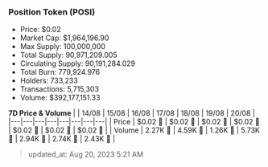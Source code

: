 
  ### Position Token (POSI)
  - Price: $0.02
  - Market Cap: $1,964,196.90
  - Max Supply: 100,000,000
  - Total Supply: 90,971,209.005
  - Circulating Supply: 90,191,284.029
  - Total Burn: 779,924.976
  - Holders: 733,233
  - Transactions: 5,715,303
  - Volume: $392,177,151.33

  **7D Price & Volume**
  | | 14&#x2F;08 | 15&#x2F;08 | 16&#x2F;08 | 17&#x2F;08 | 18&#x2F;08 | 19&#x2F;08 | 20&#x2F;08 |
  |---|---|---|---|---|---|---|---|
  | Price | $0.02 🚀 | $0.02 🔻 | $0.02 🔻 | $0.02 🔻 | $0.02 🔻 | $0.02 🔻 | $0.02 🚀 |
  | Volume | 2.27K 🚀 | 4.59K 🚀 | 1.26K 🔻 | 5.73K 🚀 | 2.94K 🔻 | 2.74K 🔻 | 2.43K 🔻 |

  > updated_at: Aug 20, 2023 5:21 AM
